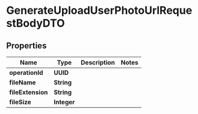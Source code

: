 

# GenerateUploadUserPhotoUrlRequestBodyDTO


## Properties

| Name | Type | Description | Notes |
|------------ | ------------- | ------------- | -------------|
|**operationId** | **UUID** |  |  |
|**fileName** | **String** |  |  |
|**fileExtension** | **String** |  |  |
|**fileSize** | **Integer** |  |  |



